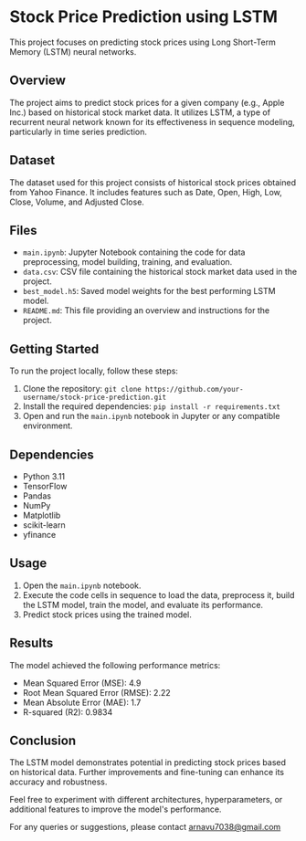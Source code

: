 # Stock Price Prediction using LSTM

This project focuses on predicting stock prices using Long Short-Term Memory (LSTM) neural networks.

## Overview

The project aims to predict stock prices for a given company (e.g., Apple Inc.) based on historical stock market data. It utilizes LSTM, a type of recurrent neural network known for its effectiveness in sequence modeling, particularly in time series prediction.

## Dataset

The dataset used for this project consists of historical stock prices obtained from Yahoo Finance. It includes features such as Date, Open, High, Low, Close, Volume, and Adjusted Close.

## Files

- `main.ipynb`: Jupyter Notebook containing the code for data preprocessing, model building, training, and evaluation.
- `data.csv`: CSV file containing the historical stock market data used in the project.
- `best_model.h5`: Saved model weights for the best performing LSTM model.
- `README.md`: This file providing an overview and instructions for the project.

## Getting Started

To run the project locally, follow these steps:

1. Clone the repository: `git clone https://github.com/your-username/stock-price-prediction.git`
2. Install the required dependencies: `pip install -r requirements.txt`
3. Open and run the `main.ipynb` notebook in Jupyter or any compatible environment.

## Dependencies

- Python 3.11
- TensorFlow
- Pandas
- NumPy
- Matplotlib
- scikit-learn
- yfinance

## Usage

1. Open the `main.ipynb` notebook.
2. Execute the code cells in sequence to load the data, preprocess it, build the LSTM model, train the model, and evaluate its performance.
3. Predict stock prices using the trained model.

## Results

The model achieved the following performance metrics:
- Mean Squared Error (MSE): 4.9
- Root Mean Squared Error (RMSE): 2.22
- Mean Absolute Error (MAE): 1.7
- R-squared (R2): 0.9834
## Conclusion

The LSTM model demonstrates potential in predicting stock prices based on historical data. Further improvements and fine-tuning can enhance its accuracy and robustness.

Feel free to experiment with different architectures, hyperparameters, or additional features to improve the model's performance.

For any queries or suggestions, please contact arnavu7038@gmail.com

